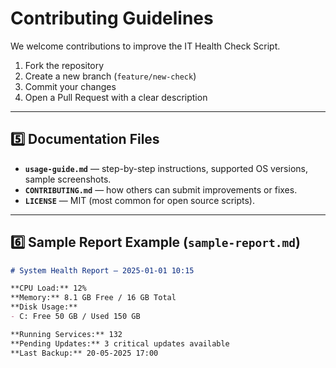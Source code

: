 # Contributing Guidelines

We welcome contributions to improve the IT Health Check Script.

1. Fork the repository
2. Create a new branch (`feature/new-check`)
3. Commit your changes
4. Open a Pull Request with a clear description


---

## **5️⃣ Documentation Files**
- **`usage-guide.md`** — step-by-step instructions, supported OS versions, sample screenshots.  
- **`CONTRIBUTING.md`** — how others can submit improvements or fixes.  
- **`LICENSE`** — MIT (most common for open source scripts).  

---

## **6️⃣ Sample Report Example (`sample-report.md`)**
```markdown
# System Health Report — 2025-01-01 10:15

**CPU Load:** 12%  
**Memory:** 8.1 GB Free / 16 GB Total  
**Disk Usage:**
- C: Free 50 GB / Used 150 GB

**Running Services:** 132  
**Pending Updates:** 3 critical updates available  
**Last Backup:** 20-05-2025 17:00